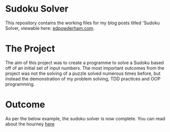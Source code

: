 # Sudoku Solver

This repository contains the working files for my blog posts titled 'Sudoku Solver, viewable here: [edpowderham.com](http://edpowderham.com).

# The Project

The aim of this project was to create a programme to solve a Sudoku based off of an initial set of input numbers. The most important outcomes from the project was not the solving of a puzzle solved numerous times before, but instead the demonstration of my problem solving, TDD practices and OOP programming. 


# Outcome

As per the below example, the sudoku solver is now complete. You can read about the hourney [here](http://edpowderham.com)
<script src="https://gist.github.com/powderham/5401d13f295077c82c959ba34be44c1a.js"></script>
